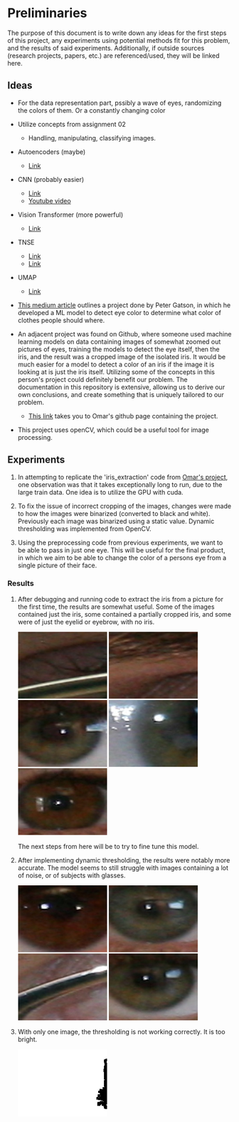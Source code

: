 # Preliminaries

The purpose of this document is to write down any ideas for the first steps of this project, any experiments using potential methods fit for this problem, 
and the results of said experiments. Additionally, if outside sources (research projects, papers, etc.) are referenced/used, they will be linked here.

## Ideas

- For the data representation part, pssibly a wave of eyes, randomizing the colors of them. Or a constantly changing color
- Utilize concepts from assignment 02
  - Handling, manipulating, classifying images.
- Autoencoders (maybe)
  - [Link](https://www.jeremyjordan.me/autoencoders/)
- CNN (probably easier)
  - [Link](https://www.geeksforgeeks.org/convolutional-neural-network-cnn-in-machine-learning/)
  - [Youtube video](https://www.youtube.com/watch?v=U1toUkZw6VI)
- Vision Transformer (more powerful)
  - [Link](https://viso.ai/deep-learning/vision-transformer-vit/)
- TNSE
  - [Link](https://www.datacamp.com/tutorial/introduction-t-sne)
  - [Link](https://medium.com/@sachinsoni600517/mastering-t-sne-t-distributed-stochastic-neighbor-embedding-0e365ee898ea)
- UMAP
  - [Link](https://umap-learn.readthedocs.io/en/latest/)
- [This medium article](https://medium.com/@peter.gaston/iris-color-detection-using-fast-ai-826d1900bcf0) outlines a project done by Peter Gatson, in which he developed a ML model to detect eye color to determine what color of clothes people should where.
- An adjacent project was found on Github, where someone used machine learning models on data containing images of somewhat zoomed out pictures of eyes, 
training the models to detect the eye itself, then the iris, and the result was a cropped image of the isolated iris. It would be much easier for a 
model to detect a color of an iris if the image it is looking at is just the iris itself. Utilizing some of the concepts in this person's project could
definitely benefit our problem. The documentation in this repository is extensive, allowing us to derive our own conclusions, and create something that is 
uniquely tailored to our problem.
  - [This link](https://github.com/OmarMedhat22/Iris-Recognition-on-Ubiris-v2?tab=readme-ov-file) takes you to Omar's github page containing the project.

- This project uses openCV, which could be a useful tool for image processing.

## Experiments

1. In attempting to replicate the 'iris_extraction' code from [Omar's project](https://github.com/OmarMedhat22/Iris-Recognition-on-Ubiris-v2?tab=readme-ov-file), 
   one observation was that it takes exceptionally long to run, due to the large train data. One idea is to utilize the GPU with cuda.

2. To fix the issue of incorrect cropping of the images, changes were made to how the images were binarized (converted to black and white). Previously each image 
   was binarized using a static value. Dynamic thresholding was implemented from OpenCV.

3. Using the preprocessing code from previous experiments, we want to be able to pass in just one eye. This will be useful for the final product, in which we aim 
   to be able to change the color of a persons eye from a single picture of their face.

### Results

1. After debugging and running code to extract the iris from a picture for the first time, the results are somewhat useful. Some of the images contained just the 
   iris, some contained a partially cropped iris, and some were of just the eyelid or eyebrow, with no iris.

   ![](../iris.1.5.jpg) ![](../iris1.2.jpg) ![](../iris1.3.jpg) ![](../iris1.4.jpg) ![](../iris1.1.jpg)

   The next steps from here will be to try to fine tune this model.

2. After implementing dynamic thresholding, the results were notably more accurate. The model seems to still struggle with images containing a lot of noise, or of     subjects with glasses.

   ![](../iris2.1.jpg) ![](../iris2.2.jpg) ![](../iris2.3.jpg) ![](../iris2.4.jpg)

3. With only one image, the thresholding is not working correctly. It is too bright.

   ![](../SingleThreshold1.0.jpg)
